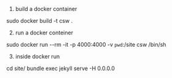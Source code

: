 1. build a docker container

sudo docker build -t csw .

2. run a docker conteiner

sudo docker run --rm -it -p 4000:4000 -v `pwd`:/site csw /bin/sh

3. inside docker run

cd site/
bundle exec jekyll serve -H 0.0.0.0
